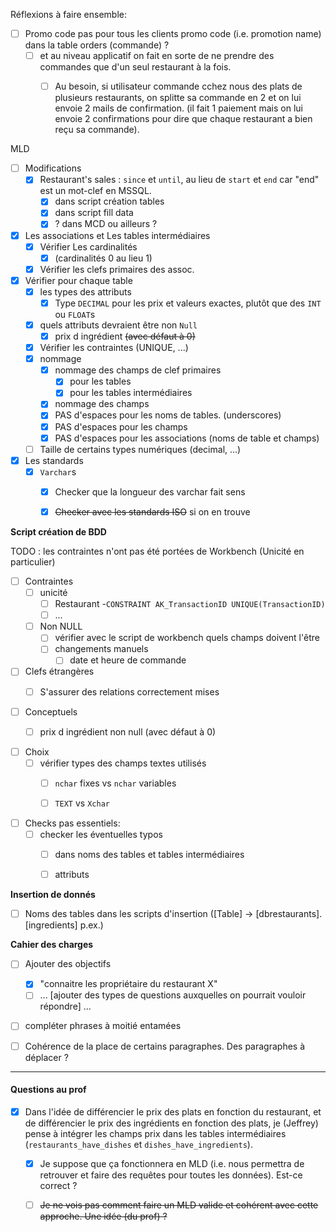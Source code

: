 Réflexions à faire ensemble:

- [ ] Promo code pas pour tous les clients
    promo code (i.e. promotion name) dans la table orders (commande) ?
  - [ ] et au niveau applicatif on fait en sorte de ne prendre des commandes que d'un seul restaurant à la fois.
    - [ ] Au besoin, si utilisateur commande cchez nous des plats de plusieurs restaurants, on splitte sa commande en 2 et on lui envoie 2 mails de confirmation. (il fait 1 paiement mais on lui envoie 2 confirmations pour dire que chaque restaurant a bien reçu sa commande).



MLD

- [ ] Modifications
  - [x] Restaurant's sales : `since` et `until`, au lieu de `start` et `end` car "end" est un mot-clef en MSSQL.
    - [x] dans script création tables
    - [x] dans script fill data
    - [x] ? dans MCD  ou ailleurs ?
  
- [x] Les associations et Les tables intermédiaires 
  - [x] Vérifier Les cardinalités
    - [x] (cardinalités 0 au lieu 1)
  - [x] Vérifier les clefs primaires des assoc.
- [x] Vérifier pour chaque table
  - [x] les types des attributs
    - [x] Type `DECIMAL` pour les prix et valeurs exactes, plutôt que des `INT` ou `FLOAT`s
  - [x] quels attributs devraient être non `Null`
    - [x] prix d ingrédient ~~(avec défaut à 0)~~
  - [x] Vérifier les contraintes (UNIQUE, ...)
  - [x] nommage
    - [x] nommage des champs de clef primaires
      - [x] pour les tables
      - [x] pour les tables intermédiaires
    - [x] nommage des champs
    - [x] PAS d'espaces pour les noms de tables. (underscores)
    - [x] PAS d'espaces pour les champs
    - [x] PAS d'espaces pour les associations (noms de table et champs)
  - [ ] Taille de certains types numériques (decimal, ...)
- [x] Les standards
  - [x] `Varchar`s
    - [x] Checker que la longueur des varchar fait sens
    - [x] ~~Checker avec les standards ISO~~ si on en trouve





**Script création de BDD**

TODO : les contraintes n'ont pas été portées de Workbench (Unicité en particulier)

- [ ] Contraintes
  - [ ] unicité
    - [ ] Restaurant -`CONSTRAINT AK_TransactionID UNIQUE(TransactionID)`
    - [ ] ...
  - [ ] Non NULL
    - [ ] vérifier avec le script de workbench quels champs doivent l'être
    - [ ] changements manuels
      - [ ] date et heure de commande
- [ ] Clefs étrangères
  - [ ] S'assurer des relations correctement mises



- [ ] Conceptuels
  - [ ] prix d ingrédient non null (avec défaut à 0)



- [ ] Choix
  - [ ] vérifier types des champs textes utilisés
    - [ ] `nchar` fixes vs `nchar` variables 
    - [ ] `TEXT` vs `Xchar`



- [ ] Checks pas essentiels:
  - [ ] checker les éventuelles typos
    - [ ] dans noms des tables et tables intermédiaires
    - [ ] attributs



**Insertion de donnés**

- [ ] Noms des tables dans les scripts d'insertion ([Table] -> [dbrestaurants].[ingredients] p.ex.)



**Cahier des charges**

- [ ] Ajouter des objectifs
  - [x] "connaitre les propriétaire du restaurant X"
  - [ ] ... [ajouter des types de questions auxquelles on pourrait vouloir répondre] ...
- [ ] compléter phrases à moitié entamées
- [ ] Cohérence de la place de certains paragraphes. Des paragraphes à déplacer ?




--------



#### Questions au prof



- [x] Dans l'idée de différencier le prix des plats en fonction du restaurant, et de différencier le prix des ingrédients en fonction des plats,
    je (Jeffrey) pense à intégrer les champs prix dans les tables intermédiaires (`restaurants_have_dishes` et `dishes_have_ingredients`).
  - [x] Je suppose que ça fonctionnera en MLD (i.e. nous permettra de retrouver et faire des requêtes pour toutes les données). Est-ce correct ?
  - [ ] ~~Je ne vois pas comment faire un MLD valide et cohérent avec cette approche. Une idée (du prof) ?~~







